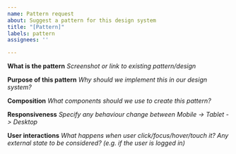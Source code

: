 ```yaml
---
name: Pattern request
about: Suggest a pattern for this design system
title: "[Pattern]"
labels: pattern
assignees: ''

---
```


**What is the pattern**
_Screenshot or link to existing pattern/design_


**Purpose of this pattern**
_Why should we implement this in our design system?_


**Composition**
_What components should we use to create this pattern?_


**Responsiveness**
_Specify any behaviour change between Mobile -> Tablet -> Desktop_


**User interactions**
_What happens when user click/focus/hover/touch it? Any external state to be considered? (e.g. if the user is logged in)_



